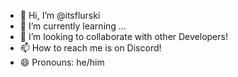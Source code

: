 - 👋 Hi, I’m @itsflurski
- 🌱 I’m currently learning ...
- 💞️ I’m looking to collaborate with other Developers! 
- 📫 How to reach me is on Discord! 
- 😄 Pronouns: he/him

<!---
itsflurski/itsflurski is a ✨ special ✨ repository because its `README.md` (this file) appears on your GitHub profile.
You can click the Preview link to take a look at your changes.
--->
